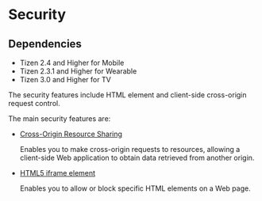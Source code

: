 # Security

## Dependencies

- Tizen 2.4 and Higher for Mobile
- Tizen 2.3.1 and Higher for Wearable
- Tizen 3.0 and Higher for TV

The security features include HTML element and client-side cross-origin request control.

The main security features are:

- [Cross-Origin Resource Sharing](./w3c/security/cors-w.md)  

  Enables you to make cross-origin requests to resources, allowing a client-side Web application to obtain data retrieved from another origin.

- [HTML5 iframe element](./w3c/security/iframe-w.md)  

  Enables you to allow or block specific HTML elements on a Web page.

